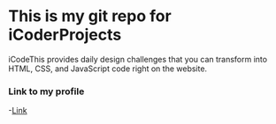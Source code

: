 # This is my git repo for iCoderProjects
iCodeThis provides daily design challenges that you can transform into HTML, CSS, and JavaScript code right on the website.

### Link to my profile 
-[Link](https://iCodeThis.com/?ref=Anes)

